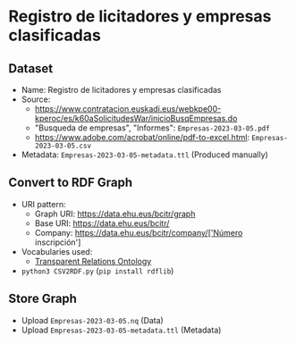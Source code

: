 # Registro de licitadores y empresas clasificadas

## Dataset

* Name: Registro de licitadores y empresas clasificadas
* Source:
  * https://www.contratacion.euskadi.eus/webkpe00-kperoc/es/k60aSolicitudesWar/inicioBusqEmpresas.do
  * "Busqueda de empresas", "Informes": `Empresas-2023-03-05.pdf`
  * https://www.adobe.com/acrobat/online/pdf-to-excel.html: `Empresas-2023-03-05.csv`
* Metadata: `Empresas-2023-03-05-metadata.ttl` (Produced manually)

## Convert to RDF Graph

* URI pattern:
  * Graph URI: https://data.ehu.eus/bcitr/graph
  * Base URI: https://data.ehu.eus/bcitr/
  * Company: https://data.ehu.eus/bcitr/company/['Número inscripción']
* Vocabularies used:
  * [Transparent Relations Ontology](https://w3id.org/TRO)
* `python3 CSV2RDF.py` (`pip install rdflib`)

## Store Graph

* Upload `Empresas-2023-03-05.nq` (Data)
* Upload `Empresas-2023-03-05-metadata.ttl` (Metadata)
